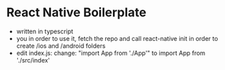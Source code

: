 # React Native Boilerplate

- written in typescript
- you in order to use it, fetch the repo and call react-native init in order to create /ios and /android folders
- edit index.js: change: "import App from './App'" to import App from './src/index'


